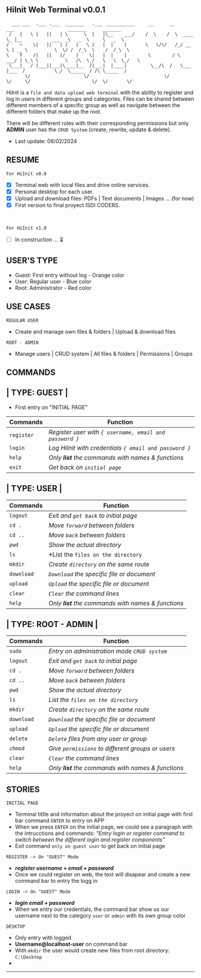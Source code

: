 ## HiInit Web Terminal v0.0.1

      ___ ___  .___ .___  _______   .___ ___________     __      __        ___                    _______      _______        
     /   |   \ |   ||   | \      \  |   |\__    ___/    /  \    /  \  ____ \_ |__           ___  _\   _  \     \   _  \     
    /    ~    \|   ||   | /   |   \ |   |  |    |       \   \/\/   /_/ __ \ | __ \          \  \/ /  /_\  \    /  /_\  \    
    \    Y    /|   ||   |/    |    \|   |  |    |        \        / \  ___/ | \_\ \          \   /\  \_/   \   \  \_/   \   
     \___|_  / |___||___|\____|__  /|___|  |____|         \__/\  /   \___   |___  /           \_/  \_____  / /\ \_____  /   
           \/                    \/                            \/        \/     \/                       \/  \/       \/    

HiInit is a `file and data upload web terminal` with the ability to register and log in users in different groups and categories.
Files can be shared between different members of a specific group as well as navigate between the different folders that make up the root.

There will be different roles with their corresponding permissions but only **ADMIN** user has the `CRUD System` (create, rewrite, update & delete).

- Last update: 08/02/2024 

## RESUME

`For HiInit v0.0`
- [x] Terminal web with local files and drive online services.
- [x] Personal desktop for each user.
- [x] Upload and download files: PDFs | Text documents | Images ... (for now)
- [x] First version to final proyect ISDI CODERS.

<br>

`For HiInit v1.0`
- [ ] In construction ... ⏳ 

## USER'S TYPE

- Guest: First entry without log - Orange color
- User: Regular user - Blue color
- Root: Administrator - Red color

## USE CASES

`REGULAR USER`

- Create and manage own files & folders | Upload & download files 

`ROOT - ADMIN`

- Manage users | CRUD system | All files & folders | Permissions | Groups 

## COMMANDS

## | TYPE: GUEST |

- First entry on "INITIAL PAGE"

|   Commands  | Function                                                   |
|  ---------  | --------                                                   | 
|  `register` | *Register user with `{ username, email and password }`*    |
|   `login`   | *Log HiInit with credentials `{ email and password }`*     |
|    `help`   | *Only **list** the commands with names & functions*        |
|    `exit`   | *Get back on `initial page`*                               |

## | TYPE: USER |

|   Commands  | Function                                                   |
|  ---------  | --------                                                   |
|   `logout`  | *Exit and `get back` to initial page*                      |
|    `cd .`   | *Move `forward` between folders*                           |
|    `cd ..`  | *Move `back` between folders*                              |
|    `pwd`    | *Show the actual directory*                                |
|     `ls`    | *List the `files on the directory`                         |
|   `mkdir`   | *Create `directory` on the same route*                     |
|  `download` | *`Download` the specific file or document*                 |
|   `upload`  | *`Upload` the specific file or document*                   |
|   `clear`   | *`Clear` the command lines*                                |
|    `help`   | *Only **list** the commands with names & functions*        |

## | TYPE: ROOT - ADMIN |

|   Commands  | Function                                                   |
|  ---------  | --------                                                   |
|    `sudo`   | *Entry on administration mode `CRUD system`*               |
|   `logout`  | *Exit and `get back` to initial page*                      |
|    `cd .`   | *Move `forward` between folders*                           |
|    `cd ..`  | *Move `back` between folders*                              |
|    `pwd`    | *Show the actual directory*                                |
|     `ls`    | *List the `files on the directory`*                        |
|   `mkdir`   | *Create `directory` on the same route*                     |
|  `download` | *`Download` the specific file or document*                 |
|   `upload`  | *`Upload` the specific file or document*                   |
|   `delete`  | *`Delete` files from any user or group*                    |
|   `chmod`   | *Give `permissions` to different groups or users*          |
|   `clear`   | *`Clear` the command lines*                                |
|    `help`   | *Only **list** the commands with names & functions*        |

## STORIES

`INITIAL PAGE`
- Terminal tittle and information about the proyect on initial page with first bar command `ENTER` to entry on APP
- When we press `ENTER` on the initial page, we could see a paragraph with the intrucctions and commands: *"Entry login or register command to switch between the different login and register components"*
- Exit command `only on guest user` to get back on initial page

`REGISTER -> On "GUEST" Mode`
- ***register username + email + password***
- Once we could register on web, the text will disapear and create a new command bar to entry the logg in

`LOGIN -> On "GUEST" Mode`
- ***login email + password***
- When we entry our credentials, the command bar show us our username next to the category `user` or `admin` with its own group color

`DESKTOP`
- Only entry with logged
- **Username@localhost-user** on command bar
- With `mkdir` the user would create new files from root directory: `C:\Desktop`
- 
- - - - - - - - - - - - - - - - - - - - - - - - - - - - - - - - - - - - - - - - - - - - - - - - - - - - - - 
